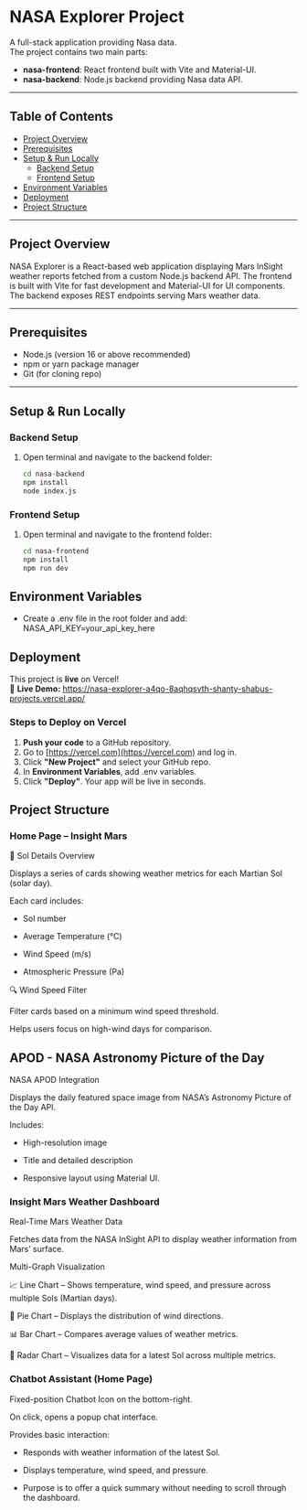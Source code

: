 
# NASA Explorer Project

A full-stack application providing Nasa data.  
The project contains two main parts:

- **nasa-frontend**: React frontend built with Vite and Material-UI.  
- **nasa-backend**: Node.js backend providing Nasa data API.

---

## Table of Contents

- [Project Overview](#project-overview)  
- [Prerequisites](#prerequisites)  
- [Setup & Run Locally](#setup--run-locally)  
  - [Backend Setup](#backend-setup)  
  - [Frontend Setup](#frontend-setup)  
- [Environment Variables](#environment-variables)  
- [Deployment](#deployment)   
- [Project Structure](#project-structure)  

---

## Project Overview

NASA Explorer is a React-based web application displaying Mars InSight weather reports fetched from a custom Node.js backend API. The frontend is built with Vite for fast development and Material-UI for UI components. The backend exposes REST endpoints serving Mars weather data.

---

## Prerequisites

- Node.js (version 16 or above recommended)  
- npm or yarn package manager  
- Git (for cloning repo)

---

## Setup & Run Locally

### Backend Setup

1. Open terminal and navigate to the backend folder:  
   ```bash
   cd nasa-backend
   npm install
   node index.js

   
  ### Frontend Setup
  
1. Open terminal and navigate to the frontend folder:
     ```bash
   cd nasa-frontend
   npm install
   npm run dev
     
## Environment Variables
- Create a .env file in the root folder and add:
   NASA_API_KEY=your_api_key_here

## Deployment
This project is **live** on Vercel!  
🔗 **Live Demo:** https://nasa-explorer-a4qo-8aqhqsvth-shanty-shabus-projects.vercel.app/

### Steps to Deploy on Vercel

1. **Push your code** to a GitHub repository.
2. Go to [https://vercel.com](https://vercel.com) and log in.
3. Click **"New Project"** and select your GitHub repo.
4. In **Environment Variables**, add .env variables.
5. Click **"Deploy"**. Your app will be live in seconds.

## Project Structure
 ### Home Page – Insight Mars 
📅 Sol Details Overview

Displays a series of cards showing weather metrics for each Martian Sol (solar day).

Each card includes:

* Sol number

* Average Temperature (°C)

* Wind Speed (m/s)

* Atmospheric Pressure (Pa)

🔍 Wind Speed Filter

Filter cards based on a minimum wind speed threshold.

Helps users focus on high-wind days for comparison.

## APOD - NASA Astronomy Picture of the Day

NASA APOD Integration

Displays the daily featured space image from NASA’s Astronomy Picture of the Day API.

Includes:

* High-resolution image

* Title and detailed description

* Responsive layout using Material UI.

### Insight Mars Weather Dashboard

 Real-Time Mars Weather Data

Fetches data from the NASA InSight API to display weather information from Mars’ surface.

Multi-Graph Visualization

📈 Line Chart – Shows temperature, wind speed, and pressure across multiple Sols (Martian days).

🥧 Pie Chart – Displays the distribution of wind directions.

📊 Bar Chart – Compares average values of weather metrics.

📡 Radar Chart – Visualizes data for a latest Sol across multiple metrics.

###  Chatbot Assistant (Home Page)

Fixed-position Chatbot Icon on the bottom-right.

On click, opens a popup chat interface.

Provides basic interaction:

* Responds with weather information of the latest Sol.

* Displays temperature, wind speed, and pressure.

* Purpose is to offer a quick summary without needing to scroll through the dashboard.





